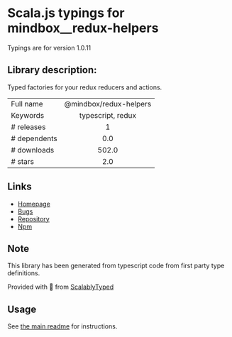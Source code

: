 
# Scala.js typings for mindbox__redux-helpers

Typings are for version 1.0.11

## Library description:
Typed factories for your redux reducers and actions.

|                    |                 |
| ------------------ | :-------------: |
| Full name          | @mindbox/redux-helpers |
| Keywords           | typescript, redux |
| # releases         | 1 |
| # dependents       | 0.0 |
| # downloads        | 502.0 |
| # stars            | 2.0 |

## Links
- [Homepage](https://github.com/mindbox-moscow/redux-helpers#readme)
- [Bugs](https://github.com/mindbox-moscow/redux-helpers/issues)
- [Repository](https://github.com/mindbox-moscow/redux-helpers)
- [Npm](https://www.npmjs.com/package/%40mindbox%2Fredux-helpers)
    


## Note
This library has been generated from typescript code from first party type definitions.

Provided with :purple_heart: from [ScalablyTyped](https://github.com/oyvindberg/ScalablyTyped)

## Usage
See [the main readme](../../readme.md) for instructions.


